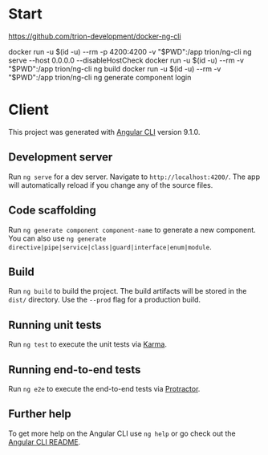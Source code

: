 # Start

https://github.com/trion-development/docker-ng-cli


docker run -u $(id -u) --rm -p 4200:4200 -v "$PWD":/app trion/ng-cli ng serve --host 0.0.0.0 --disableHostCheck
docker run -u $(id -u) --rm -v "$PWD":/app trion/ng-cli ng build
docker run -u $(id -u) --rm -v "$PWD":/app trion/ng-cli ng generate component login


# Client

This project was generated with [Angular CLI](https://github.com/angular/angular-cli) version 9.1.0.

## Development server

Run `ng serve` for a dev server. Navigate to `http://localhost:4200/`. The app will automatically reload if you change any of the source files.

## Code scaffolding

Run `ng generate component component-name` to generate a new component. You can also use `ng generate directive|pipe|service|class|guard|interface|enum|module`.

## Build

Run `ng build` to build the project. The build artifacts will be stored in the `dist/` directory. Use the `--prod` flag for a production build.

## Running unit tests

Run `ng test` to execute the unit tests via [Karma](https://karma-runner.github.io).

## Running end-to-end tests

Run `ng e2e` to execute the end-to-end tests via [Protractor](http://www.protractortest.org/).

## Further help

To get more help on the Angular CLI use `ng help` or go check out the [Angular CLI README](https://github.com/angular/angular-cli/blob/master/README.md).
